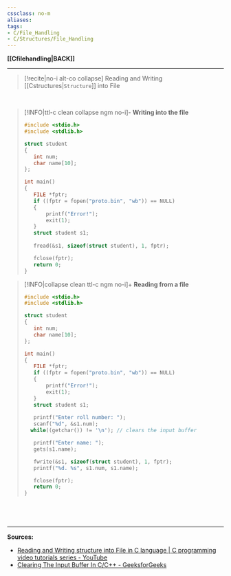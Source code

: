 ```yaml
---
cssclass: no-m
aliases:
tags:
- C/File_Handling
- C/Structures/File_Handling
---
```

**[[Cfilehandling|BACK]]**

---
>[!recite|no-i alt-co collapse] Reading and Writing [[Cstructures|`Structure`]] into File

<br>

>[!INFO|ttl-c clean collapse ngm no-i]- **Writing into the file**
>```C
>#include <stdio.h>
>#include <stdlib.h>
>
>struct student
>{
>    int num;
>    char name[10];
>};
>
>int main()
>{
>    FILE *fptr;
>    if ((fptr = fopen("proto.bin", "wb")) == NULL)
>    {
>        printf("Error!");
>        exit(1);
>    }
>    struct student s1;
>    
>    fread(&s1, sizeof(struct student), 1, fptr);
>
>    fclose(fptr);
>    return 0;
>}
>```

>[!INFO|collapse clean ttl-c ngm no-i]+ **Reading from a file**
>```C
>#include <stdio.h>
>#include <stdlib.h>
>
>struct student
>{
>    int num;
>    char name[10];
>};
>
>int main()
>{
>    FILE *fptr;
>    if ((fptr = fopen("proto.bin", "wb")) == NULL)
>    {
>        printf("Error!");
>        exit(1);
>    }
>    struct student s1;
>    
>    printf("Enter roll number: ");
>    scanf("%d", &s1.num);
>	while((getchar()) != '\n'); // clears the input buffer
>
>    printf("Enter name: ");
>    gets(s1.name);
>
>    fwrite(&s1, sizeof(struct student), 1, fptr);
>    printf("%d. %s", s1.num, s1.name);
>
>    fclose(fptr);
>    return 0;
>}
>```
# 

<br>

---
**Sources:**
- [Reading and Writing structure into File in C language | C programming video tutorials series - YouTube](https://www.youtube.com/watch?v=bLAv0MY68HA&list=PL-gW8Fj5TGrpVCun29h8HqtysUq6OPq3X&index=33)
- [Clearing The Input Buffer In C/C++ - GeeksforGeeks](https://www.geeksforgeeks.org/clearing-the-input-buffer-in-cc/)